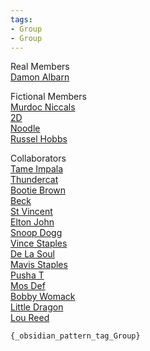 ```yaml
---
tags:
- Group
- Group
---
```

   
Real Members   
[Damon Albarn](../Artists/Damon%20Albarn.md)   
   
Fictional Members   
[Murdoc Niccals](/not_created.md)   
[2D](/not_created.md)   
[Noodle](/not_created.md)   
[Russel Hobbs](/not_created.md)   
   
Collaborators   
[Tame Impala](../Artists/Tame%20Impala.md)   
[Thundercat](/not_created.md)   
[Bootie Brown](/not_created.md)   
[Beck](/not_created.md)   
[St Vincent](/not_created.md)   
[Elton John](/not_created.md)   
[Snoop Dogg](/not_created.md)   
[Vince Staples](/not_created.md)   
[De La Soul](/not_created.md)   
[Mavis Staples](/not_created.md)   
[Pusha T](/not_created.md)   
[Mos Def](/not_created.md)   
[Bobby Womack](/not_created.md)   
[Little Dragon](/not_created.md)   
[Lou Reed](/not_created.md)   
   
`{_obsidian_pattern_tag_Group}`